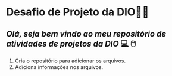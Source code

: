 # **Desafio de Projeto da DIO**:man_technologist:



## _Olá, seja bem vindo ao meu repositório de atividades de projetos da DIO_ :computer: :computer_mouse: 



1. Cria o repositório para adicionar os arquivos.
2. Adiciona informações nos arquivos.
